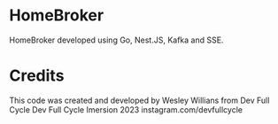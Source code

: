 # HomeBroker
HomeBroker developed using Go, Nest.JS, Kafka and SSE. 

# Credits
This code was created and developed by Wesley Willians from Dev Full Cycle
Dev Full Cycle Imersion 2023
instagram.com/devfullcycle
 